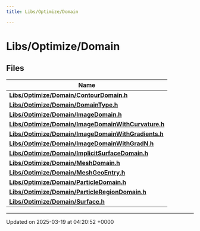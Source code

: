 ```yaml
---
title: Libs/Optimize/Domain

---
```


# Libs/Optimize/Domain



## Files

| Name           |
| -------------- |
| **[Libs/Optimize/Domain/ContourDomain.h](../Files/ContourDomain_8h.md#file-contourdomain.h)**  |
| **[Libs/Optimize/Domain/DomainType.h](../Files/DomainType_8h.md#file-domaintype.h)**  |
| **[Libs/Optimize/Domain/ImageDomain.h](../Files/ImageDomain_8h.md#file-imagedomain.h)**  |
| **[Libs/Optimize/Domain/ImageDomainWithCurvature.h](../Files/ImageDomainWithCurvature_8h.md#file-imagedomainwithcurvature.h)**  |
| **[Libs/Optimize/Domain/ImageDomainWithGradients.h](../Files/ImageDomainWithGradients_8h.md#file-imagedomainwithgradients.h)**  |
| **[Libs/Optimize/Domain/ImageDomainWithGradN.h](../Files/ImageDomainWithGradN_8h.md#file-imagedomainwithgradn.h)**  |
| **[Libs/Optimize/Domain/ImplicitSurfaceDomain.h](../Files/ImplicitSurfaceDomain_8h.md#file-implicitsurfacedomain.h)**  |
| **[Libs/Optimize/Domain/MeshDomain.h](../Files/MeshDomain_8h.md#file-meshdomain.h)**  |
| **[Libs/Optimize/Domain/MeshGeoEntry.h](../Files/MeshGeoEntry_8h.md#file-meshgeoentry.h)**  |
| **[Libs/Optimize/Domain/ParticleDomain.h](../Files/ParticleDomain_8h.md#file-particledomain.h)**  |
| **[Libs/Optimize/Domain/ParticleRegionDomain.h](../Files/ParticleRegionDomain_8h.md#file-particleregiondomain.h)**  |
| **[Libs/Optimize/Domain/Surface.h](../Files/Surface_8h.md#file-surface.h)**  |






-------------------------------

Updated on 2025-03-19 at 04:20:52 +0000
